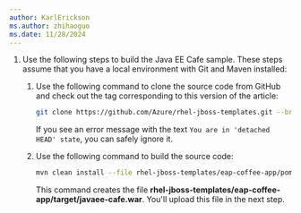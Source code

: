```yaml
---
author: KarlErickson
ms.author: zhihaoguo
ms.date: 11/28/2024
---
```


1. Use the following steps to build the Java EE Cafe sample. These steps assume that you have a local environment with Git and Maven installed:

    1. Use the following command to clone the source code from GitHub and check out the tag corresponding to this version of the article:

       ```bash
       git clone https://github.com/Azure/rhel-jboss-templates.git --branch 20240904 --single-branch
       ```

       If you see an error message with the text `You are in 'detached HEAD' state`, you can safely ignore it.

    1. Use the following command to build the source code:

       ```bash
       mvn clean install --file rhel-jboss-templates/eap-coffee-app/pom.xml
       ```

       This command creates the file **rhel-jboss-templates/eap-coffee-app/target/javaee-cafe.war**. You'll upload this file in the next step.
